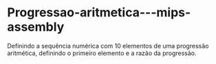 # Progressao-aritmetica---mips-assembly
Definindo a sequência numérica com 10 elementos de uma progressão aritmética, definindo o primeiro elemento e a razão da progressão.
